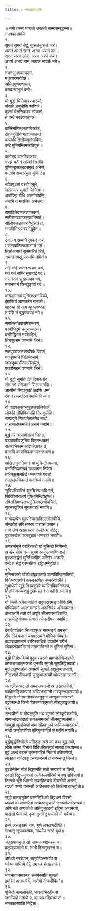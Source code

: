 ```yaml
---
title: ० नमक्‍कारपाळि

---
```

॥ नमो तस्स भगवतो अरहतो सम्मासम्बुद्धस्स॥  
नमक्‍कारपाळि  
१.  
सुगतं सुगतं सेट्ठं, कुसलंकुसलं जहं।  
अमतं अमतं सन्तं, असमं असमं ददं॥  
सरणं सरणं लोकं, अरणं अरणं करं।  
अभयं अभयं ठानं, नायकं नायकं नमे॥  
२.  
नयनसुभगकायङ्गं,  
मधुरवरसरोपेतं।  
अमितगुणगणाधारं,  
दसबलमतुलं वन्दे॥  
३.  
यो बुद्धो धितिमाञ्‍ञधारको,  
संसारे अनुभोसि कायिकं।  
दुक्खं चेतसिकञ्‍च लोकतो,  
तं वन्दे नरदेवमङ्गलं॥  
४.  
बात्तिंसतिलक्खणचित्रदेहं,  
देहज्‍जुतिनिग्गतपज्‍जलन्तं।  
पञ्‍ञाधितिसीलगुणोघविन्दं,  
वन्दे मुनिमन्तिमजातियुत्तं॥  
५.  
पातोदयं बालदिवाकरंव,  
मज्झे यतीनं ललितं सिरीहि।  
पुण्णिन्दुसङ्कासमुखं अनेजं,  
वन्दामि सब्बञ्‍ञुमहं मुनिन्दं॥  
६.  
उपेतपुञ्‍ञो वरबोधिमूले,  
ससेनमारं सुगतो जिनित्वा।  
अबोज्झि बोधिं अरुणोदयम्हि,  
नमामि तं मारजिनं अभङ्गं॥  
७.  
रागादिछेदामलञाणखग्गं,  
सतीसमञ्‍ञाफलकाभिगाहं।  
सीलोघलङ्कारविभूसितं तं,  
नमामिभिञ्‍ञावरमिद्धुपेतं॥  
८.  
दयालयं सब्बधि दुक्‍करं करं,  
भवण्णवातिक्‍कममग्गतं गतं।  
तिलोकनाथं सुसमाहितं हितं,  
समन्तचक्खुं पणमामि तंमितं॥  
९.  
तहिं तहिं पारमिसञ्‍चयं चयं,  
गतं गतं सब्भि सुखप्पदं पदं।  
नरानरानं सुखसम्भवं भवं,  
नमानमानं जिनपुङ्गवं गवं॥  
१०.  
मग्गङ्गनावं मुनिदक्खनाविको,  
ईहाफियं ञाणकरेन गाहको।  
आरुय्ह यो ताय बहू भवण्णवा,  
तारेसि तं बुद्धमघप्पहं नमे॥  
११.  
समतिंसतिपारमिसम्भरणं,  
वरबोधिदुमे चतुसच्‍चदसं।  
वरमिद्धिगतं नरदेवहितं,  
तिभवूपसमं पणमामि जिनं॥  
१२.  
सतपुञ्‍ञजलक्खणिकं विरजं,  
गगनूपमधिं धितिमेरुसमं।  
जलजूपमसीतलसीलयुतं,  
पथवीसहनं पणमामि जिनं॥  
१३.  
यो बुद्धो सुमति दिवे दिवाकरोव,  
सोभन्तो रतिजनने सिलासनम्हि।  
आसीनो सिवसुखदं अदेसि धम्मं,  
देवानं तमसदिसं नमामि निच्‍चं॥  
१४.  
यो पादपङ्कजमुदुत्तलराजिकेहि,  
लोकेहि तीहिविकलेहि निराकुलेहि।  
सम्पापुणे निरुपमेय्यतमेव नाथो,  
तं सब्बलोकमहितं असमं नमामि॥  
१५.  
बुद्धं नरानरसमोसरणं धितत्तं,  
पञ्‍ञापदीपजुतिया विहतन्धकारं।  
अत्थाभिकामनरदेवहितावहं तं,  
वन्दामि कारुणिकमग्गमनन्तञाणं॥  
१६.  
अखिलगुणनिधानो यो मुनिन्दोपगन्त्वा,  
वनमिसिपतनव्हं सञ्‍ञतानं निकेतं।  
तहिमकुसलछेदं धम्मचक्‍कं पवत्तो,  
तमतुलमभिकन्तं वन्दनेय्यं नमामि॥  
१७.  
सुचिपरिवारितं सुरुचिरप्पभाहि रत्तं,  
सिरिविसरालयं गुपितमिन्द्रियेहुपेतं।  
रविससिमण्डलप्पभुतिलक्खणोपचित्तं,  
सुरनरपूजितं सुगतमादरं नमामि॥  
१८.  
मग्गोळुम्पेन मुहपटिघासादिउल्‍लोलवीचिं,  
संसारोघं तरि तमभयं पारपत्तं पजानं।  
ताणं लेणं असमसरणं एकतित्थं पतिट्ठं,  
पुञ्‍ञक्खेत्तं परमसुखदं धम्मराजं नमामि॥  
१९.  
कण्डम्बंमूले परहितकरो यो मुनिन्दो निसिन्‍नो,  
अच्छेरं सीघं नयनसुभगं आकुलण्णग्गिजालं।  
दुज्‍जालद्धंसं मुनिभिजहितं पाटिहेरं अकासि,  
वन्दे तं सेट्ठं परमरतिजं इद्धिधम्मेहुपेतं॥  
२०.  
मुनिन्दक्‍को य्वेको दयुदयरुणो ञाणवित्थिण्णबिम्बो,  
विनेय्यप्पाणोघं कमलकथितं धम्मरंसीवरेहि।  
सुबोधेसी सुद्धे तिभवकुहरे ब्यापितक्‍कित्तिनञ्‍च,  
तिलोकेकच्‍चक्खुं दुखमसहनं तं महेसिं नमामि॥  
२१.  
यो जिनो अनेकजातियं सपुत्तदारमङ्गजीवितम्पि,  
बोधिपेमतो अलग्गमानसो अदासियेव अत्थिकस्स।  
दानपारमिं ततो परं अपूरि सीलपारमादिकम्पि,  
तासमिद्धियोपयातमग्गतं तमेकदीपकं नमामि॥  
२२.  
देवादेवातिदेवं निधनवपुधरं मारभङ्गं अभङ्गं,  
दीपं दीपं पजानं जयवरसयने बोधिपत्तंधिपत्तं।  
ब्रह्माब्रह्मागतानं वरगिरकथिकं पापहीनं पहीनं,  
लोकालोकाभिरामं सततमभिनमे तं मुनिन्दं मुनिन्दं॥  
२३.  
बुद्धो निग्रोधबिम्बो मुदुकरचरणो ब्रह्मघोसेणिजङ्घो,  
कोसच्छादङ्गजातो पुनरपि सुगतो सुप्पतिट्ठितपादो।  
मूदोदातुण्णलोमो अथमपि सुगतो ब्रह्मुजुग्गत्तभावो,  
नीलक्खी दीघपण्ही सुखुममलछवी थोम्यरसग्गसग्गी॥  
२४.  
चत्तालीसग्गदन्तो समकलपनजो अन्तरंसप्पपीनो,  
चक्‍केनङ्कितपादो अविरळदसनो मारजुस्सङ्खपादो॥  
तिट्ठन्तो नोनमन्तोभयकरमुदुना जण्णुकानामसन्तो,  
वट्टक्खन्धो जिनो गोतरुणपखुमको सीहपुब्बड्ढकायो॥  
२५.  
सत्तप्पीनो च दीघङ्गुलि मथ सुगतो लोमकूपेकलोमो,  
सम्पन्‍नोदातदाठो कनकसमतचो नीलमुद्धग्गलोमो॥  
सम्बुद्धो थूलजिव्हो अथ सीहहनुको जालिकप्पादहत्थो,  
नाथो उण्हीससीसो इतिगुणसहितं तं महेसिं नमामि॥  
२६.  
बुद्धोबुद्धोतिघोसो अतिदुलभतरो का कथा बुद्धभावो,  
लोके तस्मा विभावी विविधहितसुखं साधवो पत्थयन्ता॥  
इट्ठं अत्थं वहन्तं सुरनरमहितं निब्भयं दक्खिणेय्यं,  
लोकानं नन्दिवड्ढं दसबलमसमं तं नमस्सन्तु निच्‍चं॥  
२७.  
पुञ्‍ञेनेतेन सोहं निपुणमति सतो सम्पराये च तित्तो,  
दक्खो दिट्ठुज्‍जुपञ्‍ञो अविकलवीरियो भोगवा संविभागी॥  
तिक्खो सूरो धितत्तो सपरहितचरो दीघजीवी अरोगो,  
धञ्‍ञो वण्णो यसस्सी अतिबलवधरो कित्तिमा खन्तुपेतो॥  
२८.  
सद्धो दातङ्गुपेतो परमसिरिधरो दिट्ठधम्मे विरत्तो,  
लज्‍जी कल्याणमित्तो अभिरतकुसलो पञ्‍चसीलादिरक्खो॥  
अप्पिच्छो अप्पकोधो अतिवुजुहदयो इद्धिमा अप्पमेय्यो,  
पासंसो पेमवाचो सुजनगुणविदू मामको सो भवेय्यं॥  
२९.  
इत्थं असङ्खये नाथ, गुणे लक्खणदीपिते।  
गाथासु सूचकास्वेक, गाथम्पि सरते बुधो॥  
३०.  
चतुरापायमुत्तो सो, साधकत्थद्वयस्स च।  
हतूपद्दवजालो च, लाभी हितसुखस्स च॥  
३१.  
अधिपो नरदेवानं, चतुदीपिस्सरोपि वा।  
भवेय्य अन्तिमे देहे, तमञ्‍ञं सेतछत्तकं॥  
३२.  
भावनायानमारुय्ह, सममेस्सति सुब्बतो।  
इमस्मिं अत्तभावेपि, अरोगो दीघजीविको॥  
३३.  
पूजितो सब्बलोकेहि, भावनाभिरतीमनो।  
जनप्पियो मनापो च, का कथाखिलधारणे॥  
नमक्‍कारपाळि निट्ठिता।  